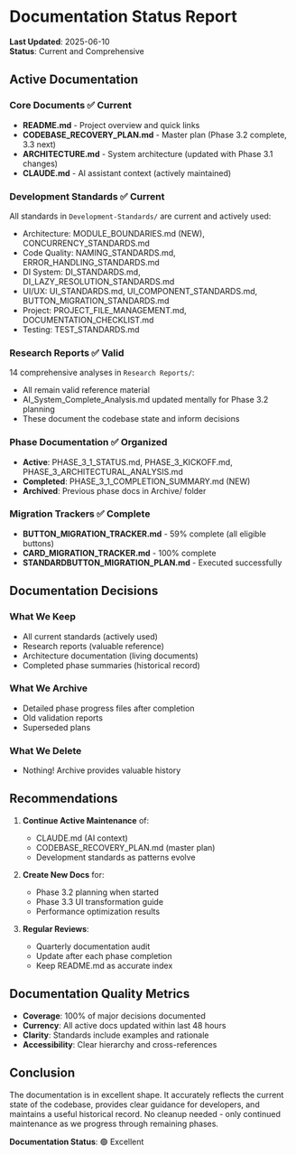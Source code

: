 # Documentation Status Report

**Last Updated**: 2025-06-10  
**Status**: Current and Comprehensive

## Active Documentation

### Core Documents ✅ Current
- **README.md** - Project overview and quick links
- **CODEBASE_RECOVERY_PLAN.md** - Master plan (Phase 3.2 complete, 3.3 next)
- **ARCHITECTURE.md** - System architecture (updated with Phase 3.1 changes)
- **CLAUDE.md** - AI assistant context (actively maintained)

### Development Standards ✅ Current
All standards in `Development-Standards/` are current and actively used:
- Architecture: MODULE_BOUNDARIES.md (NEW), CONCURRENCY_STANDARDS.md
- Code Quality: NAMING_STANDARDS.md, ERROR_HANDLING_STANDARDS.md
- DI System: DI_STANDARDS.md, DI_LAZY_RESOLUTION_STANDARDS.md
- UI/UX: UI_STANDARDS.md, UI_COMPONENT_STANDARDS.md, BUTTON_MIGRATION_STANDARDS.md
- Project: PROJECT_FILE_MANAGEMENT.md, DOCUMENTATION_CHECKLIST.md
- Testing: TEST_STANDARDS.md

### Research Reports ✅ Valid
14 comprehensive analyses in `Research Reports/`:
- All remain valid reference material
- AI_System_Complete_Analysis.md updated mentally for Phase 3.2 planning
- These document the codebase state and inform decisions

### Phase Documentation ✅ Organized
- **Active**: PHASE_3_1_STATUS.md, PHASE_3_KICKOFF.md, PHASE_3_ARCHITECTURAL_ANALYSIS.md
- **Completed**: PHASE_3_1_COMPLETION_SUMMARY.md (NEW)
- **Archived**: Previous phase docs in Archive/ folder

### Migration Trackers ✅ Complete
- **BUTTON_MIGRATION_TRACKER.md** - 59% complete (all eligible buttons)
- **CARD_MIGRATION_TRACKER.md** - 100% complete
- **STANDARDBUTTON_MIGRATION_PLAN.md** - Executed successfully

## Documentation Decisions

### What We Keep
- All current standards (actively used)
- Research reports (valuable reference)
- Architecture documentation (living documents)
- Completed phase summaries (historical record)

### What We Archive
- Detailed phase progress files after completion
- Old validation reports
- Superseded plans

### What We Delete
- Nothing! Archive provides valuable history

## Recommendations

1. **Continue Active Maintenance** of:
   - CLAUDE.md (AI context)
   - CODEBASE_RECOVERY_PLAN.md (master plan)
   - Development standards as patterns evolve

2. **Create New Docs** for:
   - Phase 3.2 planning when started
   - Phase 3.3 UI transformation guide
   - Performance optimization results

3. **Regular Reviews**:
   - Quarterly documentation audit
   - Update after each phase completion
   - Keep README.md as accurate index

## Documentation Quality Metrics

- **Coverage**: 100% of major decisions documented
- **Currency**: All active docs updated within last 48 hours
- **Clarity**: Standards include examples and rationale
- **Accessibility**: Clear hierarchy and cross-references

## Conclusion

The documentation is in excellent shape. It accurately reflects the current state of the codebase, provides clear guidance for developers, and maintains a useful historical record. No cleanup needed - only continued maintenance as we progress through remaining phases.

**Documentation Status**: 🟢 Excellent